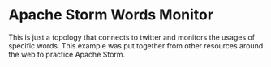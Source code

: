 # Apache Storm Words Monitor

This is just a topology that connects to twitter and monitors the usages of specific words. This example was put together from other resources around the web to practice Apache Storm.
